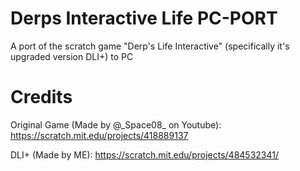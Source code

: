 # Derps Interactive Life PC-PORT
 A port of the scratch game "Derp's Life Interactive" (specifically it's upgraded version DLI+) to PC
# Credits
Original Game (Made by @\_Space08_ on Youtube): https://scratch.mit.edu/projects/418889137

DLI+ (Made by ME): https://scratch.mit.edu/projects/484532341/
